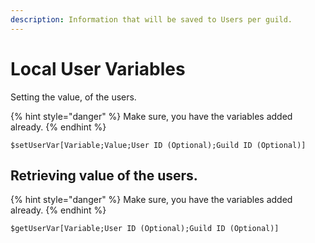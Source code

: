 ```yaml
---
description: Information that will be saved to Users per guild.
---
```


# Local User Variables

Setting the value, of the users.

{% hint style="danger" %}
Make sure, you have the variables added already.
{% endhint %}

```text
$setUserVar[Variable;Value;User ID (Optional);Guild ID (Optional)]
```

## Retrieving value of the users.

{% hint style="danger" %}
Make sure, you have the variables added already.
{% endhint %}

```text
$getUserVar[Variable;User ID (Optional);Guild ID (Optional)]
```

